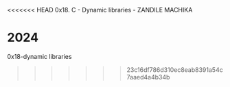 <<<<<<< HEAD
0x18. C - Dynamic libraries - ZANDILE MACHIKA

2024
=======
0x18-dynamic libraries
>>>>>>> 23c16df786d310ec8eab8391a54c7aaed4a4b34b
